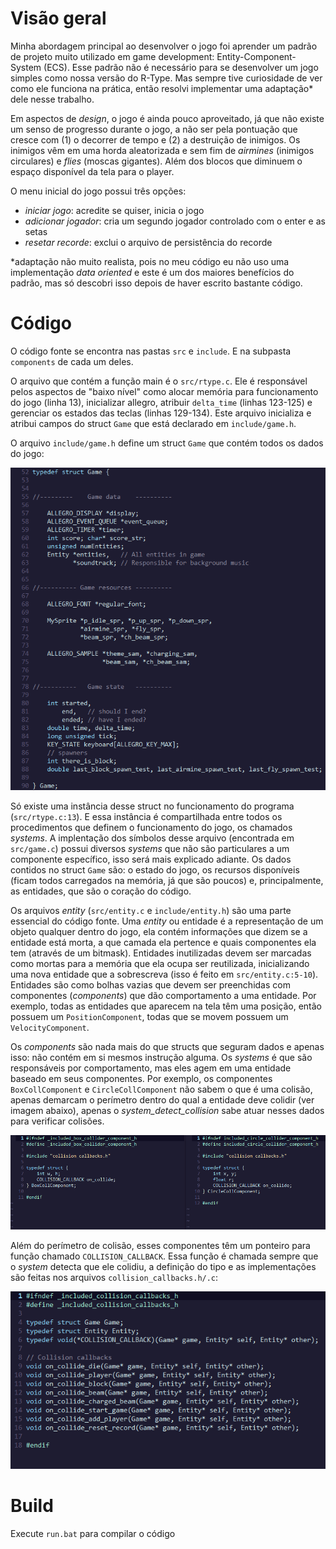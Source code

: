 # Visão geral

Minha abordagem principal ao desenvolver o jogo foi aprender um padrão de projeto muito utilizado em game development: Entity-Component-System (ECS).
Esse padrão não é necessário para se desenvolver um jogo simples como nossa versão do R-Type.
Mas sempre tive curiosidade de ver como ele funciona na prática, então resolvi implementar uma adaptação* dele nesse trabalho.

Em aspectos de *design*, o jogo é ainda pouco aproveitado, já que não existe um senso de progresso durante o jogo, a não ser pela pontuação que cresce com (1) o decorrer de tempo e (2) a destruição de inimigos.
Os inimigos vêm em uma horda aleatorizada e sem fim de *airmines* (inimigos circulares) e *flies* (moscas gigantes).
Além dos blocos que diminuem o espaço disponível da tela para o player.

O menu inicial do jogo possui três opções:

- *iniciar jogo*: acredite se quiser, inicia o jogo
- *adicionar jogador*: cria um segundo jogador controlado com o enter e as setas
- *resetar recorde*: exclui o arquivo de persistência do recorde

*adaptação não muito realista, pois no meu código eu não uso uma implementação *data oriented* e este é um dos maiores benefícios do padrão, mas só descobri isso depois de haver escrito bastante código.

# Código

O código fonte se encontra nas pastas `src` e `include`. E na subpasta `components` de cada um deles.

O arquivo que contém a função main é o `src/rtype.c`.
Ele é responsável pelos aspectos de "baixo nível" como alocar memória para funcionamento do jogo (linha 13), inicializar allegro, atribuir `delta_time` (linhas 123-125) e gerenciar os estados das teclas (linhas 129-134).
Este arquivo inicializa e atribui campos do struct `Game` que está declarado em `include/game.h`.

O arquivo `include/game.h` define um struct `Game` que contém todos os dados do jogo:

![Código do struct Game](rsc/img/game_struct.png)

Só existe uma instância desse struct no funcionamento do programa (`src/rtype.c:13`).
E essa instância é compartilhada entre todos os procedimentos que definem o funcionamento do jogo, os chamados *systems*.
A implentação dos símbolos desse arquivo (encontrada em `src/game.c`) possui diversos *systems* que não são particulares a um componente específico, isso será mais explicado adiante.
Os dados contidos no struct `Game` são: o estado do jogo, os recursos disponíveis (ficam todos carregados na memória, já que são poucos) e, principalmente, as entidades, que são o coração do código.

Os arquivos *entity* (`src/entity.c` e `include/entity.h`) são uma parte essencial do código fonte.
Uma *entity* ou entidade é a representação de um objeto qualquer dentro do jogo, ela contém informações que dizem se a entidade está morta, a que camada ela pertence e quais componentes ela tem (através de um bitmask).
Entidades inutilizadas devem ser marcadas como mortas para a memória que ela ocupa ser reutilizada, inicializando uma nova entidade que a sobrescreva (isso é feito em `src/entity.c:5-10`).
Entidades são como bolhas vazias que devem ser preenchidas com componentes (*components*) que dão comportamento a uma entidade.
Por exemplo, todas as entidades que aparecem na tela têm uma posição, então possuem um `PositionComponent`, todas que se movem possuem um `VelocityComponent`.

Os *components* são nada mais do que structs que seguram dados e apenas isso: não contém em si mesmos instrução alguma.
Os *systems* é que são responsáveis por comportamento, mas eles agem em uma entidade baseado em seus componentes.
Por exemplo, os componentes `BoxCollComponent` e `CircleCollComponent` não sabem o que é uma colisão, apenas demarcam o perímetro dentro do qual a entidade deve colidir (ver imagem abaixo), apenas o *system_detect_collision* sabe atuar nesses dados para verificar colisões.

![Código dos componentes de colisão](rsc/img/collision_components.png)

Além do perímetro de colisão, esses componentes têm um ponteiro para função chamado `COLLISION_CALLBACK`. Essa função é chamada sempre que o *system* detecta que ele colidiu, a definição do tipo e as implementações são feitas nos arquivos `collision_callbacks.h/.c`:

![Código das callbacks de colisão](rsc/img/collision_callbacks.png)

# Build

Execute `run.bat` para compilar o código
